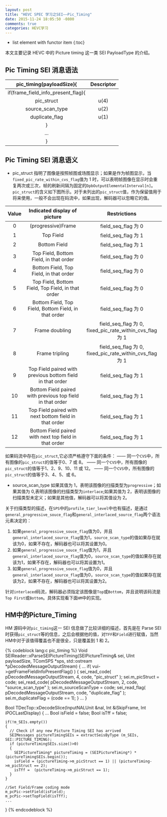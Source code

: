 ```yaml
---
layout: post
title: "HEVC SPEC 学习之SEI——Pic_Timing"
date: 2015-11-24 18:05:50 -0800
comments: true
categories: HEVC学习
---
```


* list element with functor item
{:toc}

本文主要记录 HEVC 中的 Picture timing 这一类 SEI PayloadType 的介绍。

<!--more-->

## Pic Timing SEI 消息语法

| pic_timing(payloadSize){ | Descriptor |
| :-----: | :-----: |
| if(frame_field_info_present_flag){| |
| pic_struct | u(4) |
| source_scan_type | u(2) |
| duplicate_flag | u(1) |
| } | |
| ... | |
| } | |

## Pic Timing SEI 消息语义

* pic_struct 指明了图像是按照帧图或场图显示；如果是作为帧图显示，当`fixed_pic_rate_within_cvs_flag`值为 1 时，可以表明帧图像在显示时会重复两次或三次，帧的刷新间隔为固定的`DpbOutputElementalInterval[n]`。
`pic_struct`的含义如下图所示。对于未列出的`pic_struct`值，作为保留值用于将来使用，一般不会出现在码流中，如果出现，解码器可以忽略它的值。  

| Value | Indicated display of picture | Restrictions | 
| :---: | :---: | :---: |
| 0   | (progressive)Frame | field_seq_flag 为 0 |
| 1   | Top Field | field_seq_flag 为 1 |
| 2   | Bottom Field | field_seq_flag 为 1 |
| 3   | Top Field, Bottom Field, in that order | field_seq_flag 为 0 |
| 4   | Bottom Field, Top Field, in that order | field_seq_flag 为 0 |
| 5   | Top Field, Bottom Field, Top Field, in that order | field_seq_flag 为 0 |
| 6   | Bottom Field, Top Field, Bottom Field, in that order | field_seq_flag 为 0 |
| 7   | Frame doubling | field_seq_flag 为 0, fixed_pic_rate_within_cvs_flag 为 1 |
| 8   | Frame tripling | field_seq_flag 为 0, fixed_pic_rate_within_cvs_flag 为 1 |
| 9   | Top Field paired with previous bottom field in that order | field_seq_flag 为 1 |
| 10  | Bottom Field paired with previous top field in that order | field_seq_flag 为 1 |
| 11  | Top Field paired with next bottom field in that order | field_seq_flag 为 1 |
| 12  | Bottom Field paired with next top field in that order | field_seq_flag 为 1 |

如果码流中存在`pic_struct`,它必须严格遵守下面的条件：
—— 同一个`CVS`中，所有图像的`pic_struct`的值等于0、7 或 8。
—— 同一个`CVS`中，所有图像的`pic_struct`的值等于1、2、9、10、11 或 12。
—— 同一个`CVS`中，所有图像的`pic_struct`的值等于3、4、5、或 6。

* source_scan_type 如果其值为 1，表明该图像的扫描类型为`progressive`；如果其值为 0,表明该图像的扫描类型为`interlace`;如果其值为 2，表明该图像的扫描类型未定义；如果是其他值，解码器可以将其值设为 2。  

关于扫描类型的描述，在`SPS`中的`profile_tier_level`中也有描述，是通过`general_progressive_souce_flag`和`general_interlaced_source_flag`两个语法元素决定的：  
1. 如果`general_progressive_souce_flag`值为0，并且`general_interlaced_source_flag`值为1，`source_scan_type`的值如果存在就该为0，如果不存在，解码器也可以将其设置为0。  
2. 如果`general_progressive_souce_flag`值为1，并且`general_interlaced_source_flag`值为0，`source_scan_type`的值如果存在就该为1，如果不存在，解码器也可以将其设置为1。  
3. 如果`general_progressive_souce_flag`值为0，并且`general_interlaced_source_flag`值为0，`source_scan_type`的值如果存在就该为2，如果不存在，解码器也可以将其设置为2。  

针对`interlaced`码流，解码器必须指定该图像是`Top`或`Bottom`，并且说明该码流是`Top First`或`Bottom`。具体实现看下面`HM`中的实现。  

## HM中的Picture_Timing  

HM 源码中对`pic_timing`这一 SEI 信息做了比较详细的描述，首先是在 Parse SEI 时获得`pic_struct`等的信息，之后会根据他的值，对`TFF`和`Field`进行赋值，当然HM中对于该值得覆盖也不是很全，只是覆盖到 1 和 2。  

{% codeblock lang:c pic_timing %}
Void SEIReader::xParseSEIPictureTiming(SEIPictureTiming& sei, UInt payloadSize, TComSPS *sps, std::ostream *pDecodedMessageOutputStream)
{
  ...
    if( vui->getFrameFieldInfoPresentFlag() )
    {
        sei_read_code( pDecodedMessageOutputStream, 4, code, "pic_struct" );             sei.m_picStruct            = code;
        sei_read_code( pDecodedMessageOutputStream, 2, code, "source_scan_type" );       sei.m_sourceScanType       = code;
        sei_read_flag( pDecodedMessageOutputStream,    code, "duplicate_flag" );         sei.m_duplicateFlag        = (code == 1);
    }
  ...
}

Bool TDecTop::xDecodeSlice(InputNALUnit &nal, Int &iSkipFrame, Int iPOCLastDisplay)
{
    ...
    Bool isField = false;
    Bool isTff = false;

    if(!m_SEIs.empty())
    {
      // Check if any new Picture Timing SEI has arrived
      SEIMessages pictureTimingSEIs = extractSeisByType (m_SEIs, SEI::PICTURE_TIMING);
      if (pictureTimingSEIs.size()>0)
      {
        SEIPictureTiming* pictureTiming = (SEIPictureTiming*) *(pictureTimingSEIs.begin());
        isField = (pictureTiming->m_picStruct == 1) || (pictureTiming->m_picStruct == 2);
        isTff =  (pictureTiming->m_picStruct == 1);
      }
    }

    //Set Field/Frame coding mode
    m_pcPic->setField(isField);
    m_pcPic->setTopField(isTff);
    ...
}
{% endcodeblock %}

